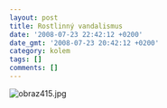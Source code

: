 ```yaml
---
layout: post
title: Rostlinný vandalismus
date: '2008-07-23 22:42:12 +0200'
date_gmt: '2008-07-23 20:42:12 +0200'
category: kolem
tags: []
comments: []
---
```

<p><img src='%base_url%/assets/wp-uploads/2008/07/obraz415.jpg' alt='obraz415.jpg' /></p>
